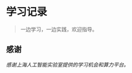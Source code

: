 # 学习记录
> 一边学习，一边实践，欢迎指导。

[Chap01]: #01.书生·浦语大模型全链路开源体系课程总结	"Chap01"




## 感谢

*感谢上海人工智能实验室提供的学习机会和算力平台。*
